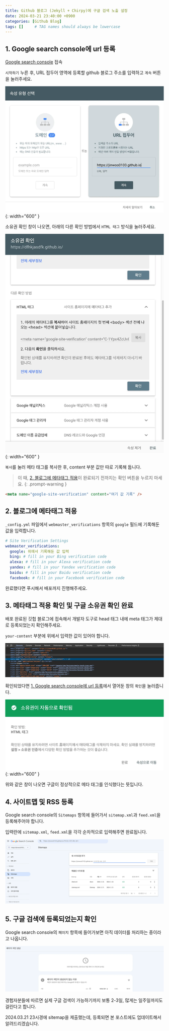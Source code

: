 ```yaml
---
title: Github 블로그 (Jekyll + Chirpy)에 구글 검색 노출 설정
date: 2024-03-21 23:40:00 +0900
categories: [Github Blog]
tags: []     # TAG names should always be lowercase
---
```


## 1. Google search console에 url 등록

[Google search console](https://search.google.com/search-console/about) 접속

`시작하기` 누른 후, URL 접두어 영역에 등록할 github 블로그 주소를 입력하고 `계속` 버튼을 눌러주세요.

![google search console url](/assets/img/posts/2024-03-21-github-blog-google/1.webp){: width="600" }

소유권 확인 창이 나오면, 아래의 다른 확인 방법에서 `HTML 태그` 방식을 눌러주세요.

![google search console html tag](/assets/img/posts/2024-03-21-github-blog-google/2.webp){: width="600" }

`복사`를 눌러 메타 태그를 복사한 후, content 부분 값만 따로 기록해 둡니다.

> 이 때, [2. 블로그에 메타태그 적용](#2-블로그에-메타태그-적용)이 완료되기 전까지는 확인 버튼을 누르지 마세요.
{: .prompt-warning }

```html
<meta name="google-site-verification" content="여기 값 기록" />
```

## 2. 블로그에 메타태그 적용

`_config.yml` 파일에서 `webmaster_verifications` 항목의 `google` 필드에 기록해둔 값을 입력합니다.

```yml
# Site Verification Settings
webmaster_verifications:
  google: 위에서 기록해둔 값 입력
  bing: # fill in your Bing verification code
  alexa: # fill in your Alexa verification code
  yandex: # fill in your Yandex verification code
  baidu: # fill in your Baidu verification code
  facebook: # fill in your Facebook verification code
```

완료했다면 푸시해서 배포까지 진행해주세요.

## 3. 메타태그 적용 확인 및 구글 소유권 확인 완료

배포 완료된 깃헙 블로그에 접속해서 개발자 도구로 head 태그 내에 meta 태그가 제대로 등록되었는지 확인해주세요.

`your-content` 부분에 위에서 입력한 값이 있어야 합니다.

![check blog meta tag](/assets/img/posts/2024-03-21-github-blog-google/3.webp)

확인되었다면 [1. Google search console에 url 등록](#1-google-search-console에-url-등록)에서 열어둔 창의 `확인`을 눌러줍니다.

![checked meta tag by google](/assets/img/posts/2024-03-21-github-blog-google/4.webp){: width="600" }

위와 같은 창이 나오면 구글이 정상적으로 메타 태그를 인식했다는 뜻입니다.

## 4. 사이트맵 및 RSS 등록

Google search console의 `Sitemaps` 항목에 들어가서 `sitemap.xml`과 `feed.xml`을 등록해주어야 합니다.

입력란에 `sitemap.xml`, `feed.xml`을 각각 순차적으로 입력해주면 완료됩니다.

![google search console sitemaps section](/assets/img/posts/2024-03-21-github-blog-google/5.webp)

## 5. 구글 검색에 등록되었는지 확인

Google search console의 `페이지` 항목에 들어가보면 아직 데이터를 처리하는 중이라고 나옵니다.

![google search console page section](/assets/img/posts/2024-03-21-github-blog-google/6.webp)

경험자분들에 따르면 실제 구글 검색이 가능하기까지 보통 2-3일, 많게는 일주일까지도 걸린다고 합니다.

2024.03.21 23시경에 sitemap을 제출했는데, 등록되면 본 포스트에도 업데이트해서 알려드리겠습니다.